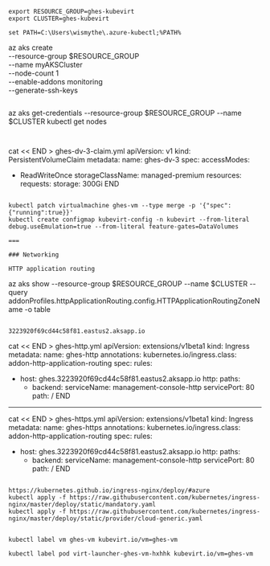 
```
export RESOURCE_GROUP=ghes-kubevirt
export CLUSTER=ghes-kubevirt

set PATH=C:\Users\wismythe\.azure-kubectl;%PATH%

```
az aks create \
    --resource-group $RESOURCE_GROUP \
    --name myAKSCluster \
    --node-count 1 \
    --enable-addons monitoring \
    --generate-ssh-keys
```

```
az aks get-credentials --resource-group $RESOURCE_GROUP --name $CLUSTER
kubectl get nodes
```


```
cat << END > ghes-dv-3-claim.yml
apiVersion: v1
kind: PersistentVolumeClaim
metadata:
  name: ghes-dv-3
spec:
  accessModes:
  - ReadWriteOnce
  storageClassName: managed-premium
  resources:
    requests:
      storage: 300Gi
END
```

kubectl patch virtualmachine ghes-vm --type merge -p '{"spec":{"running":true}}'
kubectl create configmap kubevirt-config -n kubevirt --from-literal debug.useEmulation=true --from-literal feature-gates=DataVolumes

===

### Networking

HTTP application routing

```
az aks show --resource-group $RESOURCE_GROUP --name $CLUSTER --query addonProfiles.httpApplicationRouting.config.HTTPApplicationRoutingZoneName -o table
```

3223920f69cd44c58f81.eastus2.aksapp.io

```
cat << END > ghes-http.yml
apiVersion: extensions/v1beta1
kind: Ingress
metadata:
  name: ghes-http
  annotations:
    kubernetes.io/ingress.class: addon-http-application-routing
spec:
  rules:
  - host: ghes.3223920f69cd44c58f81.eastus2.aksapp.io
    http:
      paths:
      - backend:
          serviceName: management-console-http
          servicePort: 80
        path: /
END
---
cat << END > ghes-https.yml
apiVersion: extensions/v1beta1
kind: Ingress
metadata:
  name: ghes-https
  annotations:
    kubernetes.io/ingress.class: addon-http-application-routing
spec:
  rules:
  - host: ghes.3223920f69cd44c58f81.eastus2.aksapp.io
    http:
      paths:
      - backend:
          serviceName: management-console-http
          servicePort: 80
        path: /
END

```        

https://kubernetes.github.io/ingress-nginx/deploy/#azure
kubectl apply -f https://raw.githubusercontent.com/kubernetes/ingress-nginx/master/deploy/static/mandatory.yaml
kubectl apply -f https://raw.githubusercontent.com/kubernetes/ingress-nginx/master/deploy/static/provider/cloud-generic.yaml


kubectl label vm ghes-vm kubevirt.io/vm=ghes-vm

kubectl label pod virt-launcher-ghes-vm-hxhhk kubevirt.io/vm=ghes-vm


